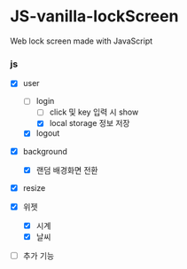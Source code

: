 # JS-vanilla-lockScreen
 Web lock screen made with JavaScript

### js
  - [x] user
    - [ ] login
      - [ ] click 및 key 입력 시 show
      - [x] local storage 정보 저장
    - [x] logout

  - [x] background
    - [x] 랜덤 배경화면 전환 

  - [x] resize

  - [x] 위젯
    - [x] 시계
    - [x] 날씨

  - [ ] 추가 기능
